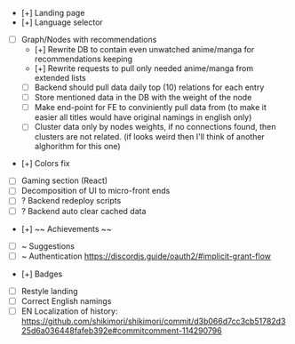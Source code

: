 - [+] Landing page
- [+] Language selector
- [ ] Graph/Nodes with recommendations
  - [+] Rewrite DB to contain even unwatched anime/manga for recommendations keeping
  - [+] Rewrite requests to pull only needed anime/manga from extended lists
  - [ ] Backend should pull data daily top (10) relations for each entry
  - [ ] Store mentioned data in the DB with the weight of the node
  - [ ] Make end-point for FE to conviniently pull data from (to make it easier all titles would have original namings in english only)
  - [ ] Cluster data only by nodes weights, if no connections found, then clusters are not related. (if looks weird then I'll think of another alghorithm for this one)
- [+] Colors fix
- [ ] Gaming section (React)
- [ ] Decomposition of UI to micro-front ends
- [ ] ? Backend redeploy scripts
- [ ] ? Backend auto clear cached data
- [+] ~~ Achievements ~~
- [ ] ~ Suggestions
- [ ] ~ Authentication https://discordjs.guide/oauth2/#implicit-grant-flow
- [+] Badges
- [ ] Restyle landing
- [ ] Correct English namings
- [ ] EN Localization of history: https://github.com/shikimori/shikimori/commit/d3b066d7cc3cb51782d325d6a036448fafeb392e#commitcomment-114290796